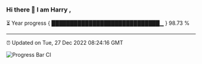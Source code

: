 ### Hi there 👋 I am Harry , 

⏳ Year progress { █████████████████████████████▁ } 98.73 %

---

⏰ Updated on Tue, 27 Dec 2022 08:24:16 GMT

![Progress Bar CI](https://github.com/duykhang68/duykhang68/workflows/Progress%20Bar%20CI/badge.svg)
